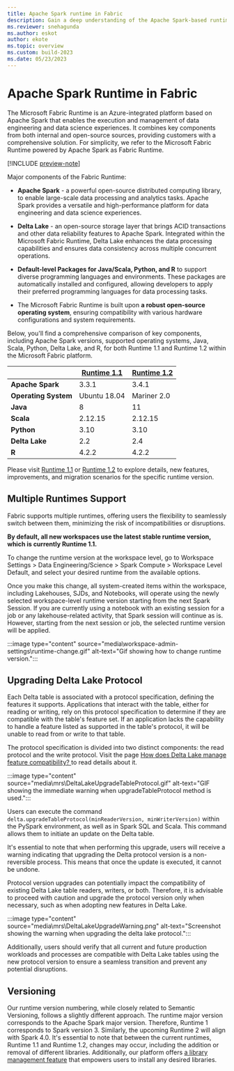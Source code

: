```yaml
---
title: Apache Spark runtime in Fabric
description: Gain a deep understanding of the Apache Spark-based runtimes available in Fabric. By learning about unique features, capabilities, and best practices, you can confidently choose Fabric and implement your data-related solutions.
ms.reviewer: snehagunda
ms.author: eskot
author: ekote
ms.topic: overview
ms.custom: build-2023
ms.date: 05/23/2023
---
```


# Apache Spark Runtime in Fabric

The Microsoft Fabric Runtime is an Azure-integrated platform based on Apache Spark that enables the execution and management of data engineering and data science experiences. It combines key components from both internal and open-source sources, providing customers with a comprehensive solution. For simplicity, we refer to the Microsoft Fabric Runtime powered by Apache Spark as Fabric Runtime.

[!INCLUDE [preview-note](../includes/preview-note.md)]

Major components of the Fabric Runtime:

- **Apache Spark** - a powerful open-source distributed computing library, to enable large-scale data processing and analytics tasks. Apache Spark provides a versatile and high-performance platform for data engineering and data science experiences.

- **Delta Lake** - an open-source storage layer that brings ACID transactions and other data reliability features to Apache Spark. Integrated within the Microsoft Fabric Runtime, Delta Lake enhances the data processing capabilities and ensures data consistency across multiple concurrent operations.

- **Default-level Packages for Java/Scala, Python, and R** to support diverse programming languages and environments. These packages are automatically installed and configured, allowing developers to apply their preferred programming languages for data processing tasks.

- The Microsoft Fabric Runtime is built upon **a robust open-source operating system**, ensuring compatibility with various hardware configurations and system requirements.

Below, you'll find a comprehensive comparison of key components, including Apache Spark versions, supported operating systems, Java, Scala, Python, Delta Lake, and R, for both Runtime 1.1 and Runtime 1.2 within the Microsoft Fabric platform.

|                       | **[Runtime 1.1](./runtime-1-1.md)**   | **[Runtime 1.2](./runtime-1-2.md)** |
|-----------------------|---------------------------------------|-------------------------------------|
| **Apache Spark**      | 3.3.1                                 | 3.4.1                               |
| **Operating System**  | Ubuntu 18.04                          | Mariner 2.0                         |
| **Java**              | 8                                     | 11                                  |
| **Scala**             | 2.12.15                               | 2.12.15                             |
| **Python**            | 3.10                                  | 3.10                                |
| **Delta Lake**        | 2.2                                   | 2.4                                 |
| **R**                 | 4.2.2                                 | 4.2.2                               |

Please visit [Runtime 1.1](./runtime-1-1.md) or [Runtime 1.2](./runtime-1-2.md) to explore details, new features, improvements, and migration scenarios for the specific runtime version.

## Multiple Runtimes Support
Fabric supports multiple runtimes, offering users the flexibility to seamlessly switch between them, minimizing the risk of incompatibilities or disruptions.

**By default, all new workspaces use the latest stable runtime version, which is currently Runtime 1.1.** 

To change the runtime version at the workspace level, go to Workspace Settings > Data Engineering/Science > Spark Compute > Workspace Level Default, and select your desired runtime from the available options.

Once you make this change, all system-created items within the workspace, including Lakehouses, SJDs, and Notebooks, will operate using the newly selected workspace-level runtime version starting from the next Spark Session. If you are currently using a notebook with an existing session for a job or any lakehouse-related activity, that Spark session will continue as is. However, starting from the next session or job, the selected runtime version will be applied.

:::image type="content" source="media\workspace-admin-settings\runtime-change.gif" alt-text="Gif showing how to change runtime version.":::

## Upgrading Delta Lake Protocol

Each Delta table is associated with a protocol specification, defining the features it supports. Applications that interact with the table, either for reading or writing, rely on this protocol specification to determine if they are compatible with the table's feature set. If an application lacks the capability to handle a feature listed as supported in the table's protocol, it will be unable to read from or write to that table.

The protocol specification is divided into two distinct components: the read protocol and the write protocol. Visit the page [How does Delta Lake manage feature compatibility?
](https://docs.delta.io/2.4.0/versioning.html#language-python) to read details about it.

:::image type="content" source="media\mrs\DeltaLakeUpgradeTableProtocol.gif" alt-text="GIF showing the immediate warning when upgradeTableProtocol method is used.":::

Users can execute the command `delta.upgradeTableProtocol(minReaderVersion, minWriterVersion)` within the PySpark environment, as well as in Spark SQL and Scala. This command allows them to initiate an update on the Delta table. 

It's essential to note that when performing this upgrade, users will receive a warning indicating that upgrading the Delta protocol version is a non-reversible process. This means that once the update is executed, it cannot be undone.

Protocol version upgrades can potentially impact the compatibility of existing Delta Lake table readers, writers, or both. Therefore, it is advisable to proceed with caution and upgrade the protocol version only when necessary, such as when adopting new features in Delta Lake.

:::image type="content" source="media\mrs\DeltaLakeUpgradeWarning.png" alt-text="Screenshot showing the warning when upgrading the delta lake protocol.":::

Additionally, users should verify that all current and future production workloads and processes are compatible with Delta Lake tables using the new protocol version to ensure a seamless transition and prevent any potential disruptions.

## Versioning 

Our runtime version numbering, while closely related to Semantic Versioning, follows a slightly different approach. The runtime major version corresponds to the Apache Spark major version. Therefore, Runtime 1 corresponds to Spark version 3. Similarly, the upcoming Runtime 2 will align with Spark 4.0. It's essential to note that between the current runtimes, Runtime 1.1 and Runtime 1.2, changes may occur, including the addition or removal of different libraries. Additionally, our platform offers [a library management feature](./library-management.md) that empowers users to install any desired libraries. 
